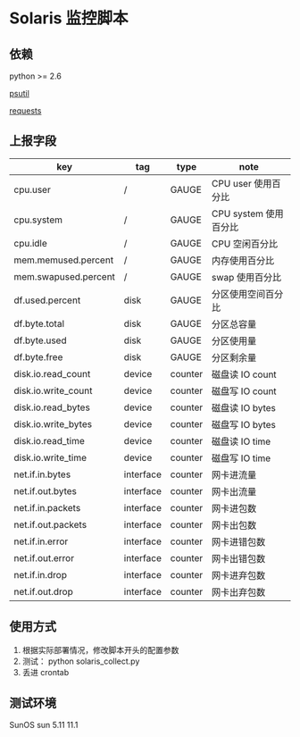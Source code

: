 Solaris 监控脚本
================================

依赖
--------------------------------
python >= 2.6

[psutil](https://pypi.python.org/pypi/psutil)

[requests](https://pypi.python.org/pypi/requests)

上报字段
--------------------------------
| key |  tag | type | note |
|-----|------|------|------|
|cpu.user|/|GAUGE|CPU user 使用百分比|
|cpu.system|/|GAUGE|CPU system 使用百分比|
|cpu.idle|/|GAUGE|CPU 空闲百分比|
|mem.memused.percent|/|GAUGE|内存使用百分比 |
|mem.swapused.percent|/|GAUGE|swap 使用百分比|
|df.used.percent|disk|GAUGE|分区使用空间百分比|
|df.byte.total|disk|GAUGE|分区总容量|
|df.byte.used|disk|GAUGE|分区使用量|
|df.byte.free|disk|GAUGE|分区剩余量|
|disk.io.read_count|device|counter|磁盘读 IO count|
|disk.io.write_count|device|counter|磁盘写 IO count|
|disk.io.read_bytes|device|counter|磁盘读 IO bytes|
|disk.io.write_bytes|device|counter|磁盘写 IO bytes|
|disk.io.read_time|device|counter|磁盘读 IO time|
|disk.io.write_time|device|counter|磁盘写 IO time|
|net.if.in.bytes|interface|counter|网卡进流量|
|net.if.out.bytes|interface|counter|网卡出流量|
|net.if.in.packets|interface|counter|网卡进包数|
|net.if.out.packets|interface|counter|网卡出包数|
|net.if.in.error|interface|counter|网卡进错包数|
|net.if.out.error|interface|counter|网卡出错包数|
|net.if.in.drop|interface|counter|网卡进弃包数|
|net.if.out.drop|interface|counter|网卡出弃包数|


使用方式
--------------------------------
1. 根据实际部署情况，修改脚本开头的配置参数
3. 测试： python solaris_collect.py
4. 丢进 crontab

测试环境
--------------------------------
SunOS sun 5.11 11.1